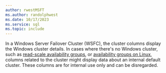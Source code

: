 ```yaml
---
author: rwestMSFT
ms.author: randolphwest
ms.date: 10/17/2023
ms.service: sql
ms.topic: include
---
```

In a Windows Server Failover Cluster (WSFC), the cluster columns display the Windows cluster details. In cases where there's no Windows cluster, such as [read-scale availability groups](../../database-engine/availability-groups/windows/read-scale-availability-groups.md), or [availability groups on Linux](../../linux/sql-server-linux-availability-group-overview.md), columns related to the cluster might display data about an internal default cluster. These columns are for internal use only and can be disregarded.